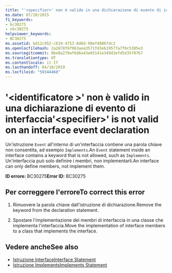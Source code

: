 ```yaml
---
title: "'<specifier>' non è valido in una dichiarazione di evento di interfaccia"
ms.date: 07/20/2015
f1_keywords:
- bc30275
- vbc30275
helpviewer_keywords:
- BC30275
ms.assetid: bd12c952-c619-4753-8d6d-90ef4086fdc2
ms.openlocfilehash: 2a2678f6f963aea3571fd3eb19577a7f0c5305e3
ms.sourcegitcommit: 0be8a279af6d8a43e03141e349d3efd5d35f8767
ms.translationtype: HT
ms.contentlocale: it-IT
ms.lasthandoff: 04/18/2019
ms.locfileid: "59344468"
---
```

# <a name="specifier-is-not-valid-on-an-interface-event-declaration"></a><span data-ttu-id="7b7a8-102">'\<identificatore >' non è valido in una dichiarazione di evento di interfaccia</span><span class="sxs-lookup"><span data-stu-id="7b7a8-102">'\<specifier>' is not valid on an interface event declaration</span></span>
<span data-ttu-id="7b7a8-103">Un'istruzione `Event` all'interno di un'interfaccia contiene una parola chiave non consentita, ad esempio `Implements`.</span><span class="sxs-lookup"><span data-stu-id="7b7a8-103">An `Event` statement inside an interface contains a keyword that is not allowed, such as `Implements`.</span></span> <span data-ttu-id="7b7a8-104">Un'interfaccia può solo definire i membri, non implementarli.</span><span class="sxs-lookup"><span data-stu-id="7b7a8-104">An interface can only define members, not implement them.</span></span>  
  
 <span data-ttu-id="7b7a8-105">**ID errore:** BC30275</span><span class="sxs-lookup"><span data-stu-id="7b7a8-105">**Error ID:** BC30275</span></span>  
  
## <a name="to-correct-this-error"></a><span data-ttu-id="7b7a8-106">Per correggere l'errore</span><span class="sxs-lookup"><span data-stu-id="7b7a8-106">To correct this error</span></span>  
  
1. <span data-ttu-id="7b7a8-107">Rimuovere la parola chiave dall'istruzione di dichiarazione.</span><span class="sxs-lookup"><span data-stu-id="7b7a8-107">Remove the keyword from the declaration statement.</span></span>  
  
2. <span data-ttu-id="7b7a8-108">Spostare l'implementazione dei membri di interfaccia in una classe che implementa l'interfaccia.</span><span class="sxs-lookup"><span data-stu-id="7b7a8-108">Move the implementation of interface members to a class that implements the interface.</span></span>  
  
## <a name="see-also"></a><span data-ttu-id="7b7a8-109">Vedere anche</span><span class="sxs-lookup"><span data-stu-id="7b7a8-109">See also</span></span>

- [<span data-ttu-id="7b7a8-110">Istruzione Interface</span><span class="sxs-lookup"><span data-stu-id="7b7a8-110">Interface Statement</span></span>](../../visual-basic/language-reference/statements/interface-statement.md)
- [<span data-ttu-id="7b7a8-111">Istruzione Implements</span><span class="sxs-lookup"><span data-stu-id="7b7a8-111">Implements Statement</span></span>](../../visual-basic/language-reference/statements/implements-statement.md)
